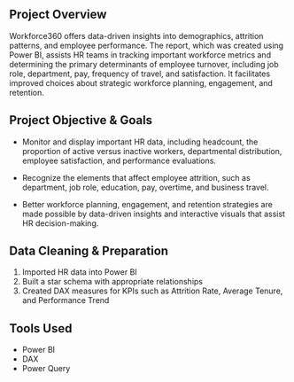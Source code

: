 ## Project Overview
Workforce360 offers data-driven insights into demographics, attrition patterns, and employee performance. The report, which was created using Power BI, assists HR teams in tracking important workforce metrics and determining the primary determinants of employee turnover, including job role, department, pay, frequency of travel, and satisfaction. It facilitates improved choices about strategic workforce planning, engagement, and retention.

## Project Objective & Goals
- Monitor and display important HR data, including headcount, the proportion of active versus inactive workers, departmental distribution, employee satisfaction, and performance evaluations.

- Recognize the elements that affect employee attrition, such as department, job role, education, pay, overtime, and business travel.

- Better workforce planning, engagement, and retention strategies are made possible by data-driven insights and interactive visuals that assist HR decision-making.

## Data Cleaning & Preparation
1. Imported HR data into Power BI
2. Built a star schema with appropriate relationships
4. Created DAX measures for KPIs such as Attrition Rate, Average Tenure, and Performance Trend

## Tools Used
-  Power BI  
-  DAX  
-  Power Query
